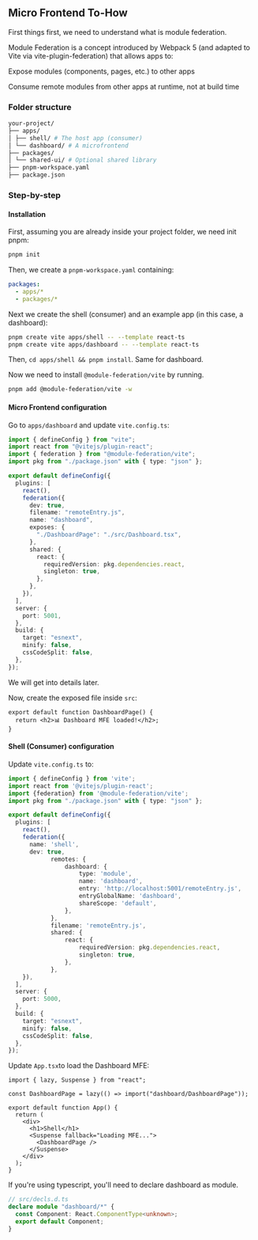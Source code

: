 ## Micro Frontend To-How

First things first, we need to understand what is module federation.

Module Federation is a concept introduced by Webpack 5 (and adapted to Vite via vite-plugin-federation) that allows apps to:

Expose modules (components, pages, etc.) to other apps

Consume remote modules from other apps at runtime, not at build time

### Folder structure

```bash
your-project/
├── apps/
│ ├── shell/ # The host app (consumer)
│ └── dashboard/ # A microfrontend
├── packages/
│ └── shared-ui/ # Optional shared library
├── pnpm-workspace.yaml
├── package.json
```

### Step-by-step

#### Installation

First, assuming you are already inside your project folder, we need init pnpm:

```bash
pnpm init
```

Then, we create a `pnpm-workspace.yaml` containing:

```yaml
packages:
  - apps/*
  - packages/*
```

Next we create the shell (consumer) and an example app (in this case, a dashboard):

```bash
pnpm create vite apps/shell -- --template react-ts
pnpm create vite apps/dashboard -- --template react-ts
```

Then, `cd apps/shell && pnpm install`. Same for dashboard.

Now we need to install `@module-federation/vite` by running.

```bash
pnpm add @module-federation/vite -w
```

#### Micro Frontend configuration

Go to `apps/dashboard` and update `vite.config.ts`:

```typescript
import { defineConfig } from "vite";
import react from "@vitejs/plugin-react";
import { federation } from "@module-federation/vite";
import pkg from "./package.json" with { type: "json" };

export default defineConfig({
  plugins: [
    react(),
    federation({
      dev: true,
      filename: "remoteEntry.js",
      name: "dashboard",
      exposes: {
        "./DashboardPage": "./src/Dashboard.tsx",
      },
      shared: {
        react: {
          requiredVersion: pkg.dependencies.react,
          singleton: true,
        },
      },
    }),
  ],
  server: {
    port: 5001,
  },
  build: {
    target: "esnext",
    minify: false,
    cssCodeSplit: false,
  },
});
```

We will get into details later.

Now, create the exposed file inside `src`:

```tsx
export default function DashboardPage() {
  return <h2>📊 Dashboard MFE loaded!</h2>;
}
```

#### Shell (Consumer) configuration

Update `vite.config.ts` to:

```typescript
import { defineConfig } from 'vite';
import react from '@vitejs/plugin-react';
import {federation} from '@module-federation/vite';
import pkg from "./package.json" with { type: "json" };

export default defineConfig({
  plugins: [
    react(),
    federation({
      name: 'shell',
      dev: true,
			remotes: {
				dashboard: {
					type: 'module',
					name: 'dashboard',
					entry: 'http://localhost:5001/remoteEntry.js',
					entryGlobalName: 'dashboard',
					shareScope: 'default',
				},
			},
			filename: 'remoteEntry.js',
			shared: {
				react: {
					requiredVersion: pkg.dependencies.react,
					singleton: true,
				},
			},
    }),
  ],
  server: {
    port: 5000,
  },
  build: {
    target: "esnext",
    minify: false,
    cssCodeSplit: false,
  },
});

```

Update `App.tsx`to load the Dashboard MFE:

```tsx
import { lazy, Suspense } from "react";

const DashboardPage = lazy(() => import("dashboard/DashboardPage"));

export default function App() {
  return (
    <div>
      <h1>Shell</h1>
      <Suspense fallback="Loading MFE...">
        <DashboardPage />
      </Suspense>
    </div>
  );
}
```

If you're using typescript, you'll need to declare dashboard as module.

```ts
// src/decls.d.ts
declare module "dashboard/*" {
  const Component: React.ComponentType<unknown>;
  export default Component;
}
```
